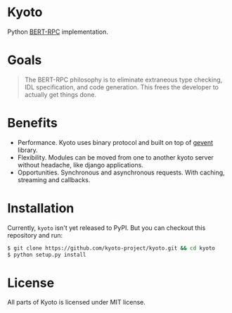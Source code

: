 Kyoto
=====

Python [BERT-RPC](http://bert-rpc.org/) implementation.

# Goals

> The BERT-RPC philosophy is to eliminate extraneous type checking, IDL specification, and code generation. This frees the developer to actually get things done.

# Benefits

* Performance. Kyoto uses binary protocol and built on top of [gevent](http://gevent.org/) library.
* Flexibility. Modules can be moved from one to another kyoto server without headache, like django applications.
* Opportunities. Synchronous and asynchronous requests. With caching, streaming and callbacks.

# Installation

Currently, `kyoto` isn't yet released to PyPI. But you can checkout this repository and run:
```bash
$ git clone https://github.com/kyoto-project/kyoto.git && cd kyoto
$ python setup.py install
```

# License

All parts of Kyoto is licensed under MIT license.
